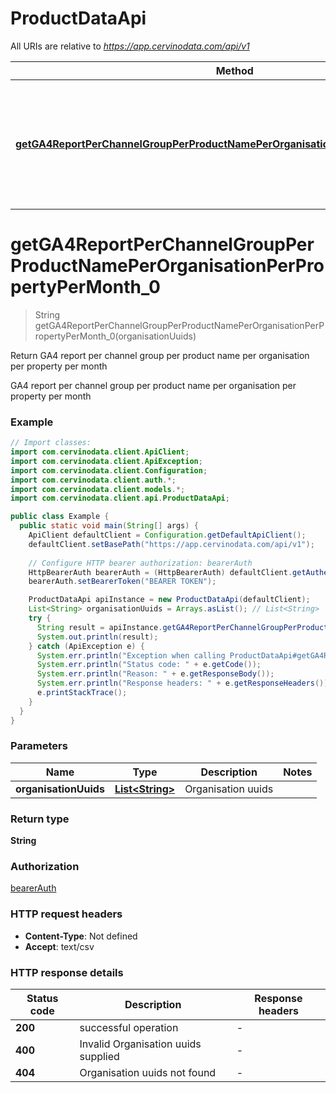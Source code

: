 # ProductDataApi

All URIs are relative to *https://app.cervinodata.com/api/v1*

| Method | HTTP request | Description |
|------------- | ------------- | -------------|
| [**getGA4ReportPerChannelGroupPerProductNamePerOrganisationPerPropertyPerMonth_0**](ProductDataApi.md#getGA4ReportPerChannelGroupPerProductNamePerOrganisationPerPropertyPerMonth_0) | **GET** /data/ga4-report-per-channel-group-per-product-name-per-organisation-per-property-per-month/{organisationUuids} | Return GA4 report per channel group per product name per organisation per property per month |


<a id="getGA4ReportPerChannelGroupPerProductNamePerOrganisationPerPropertyPerMonth_0"></a>
# **getGA4ReportPerChannelGroupPerProductNamePerOrganisationPerPropertyPerMonth_0**
> String getGA4ReportPerChannelGroupPerProductNamePerOrganisationPerPropertyPerMonth_0(organisationUuids)

Return GA4 report per channel group per product name per organisation per property per month

GA4 report per channel group per product name per organisation per property per month

### Example
```java
// Import classes:
import com.cervinodata.client.ApiClient;
import com.cervinodata.client.ApiException;
import com.cervinodata.client.Configuration;
import com.cervinodata.client.auth.*;
import com.cervinodata.client.models.*;
import com.cervinodata.client.api.ProductDataApi;

public class Example {
  public static void main(String[] args) {
    ApiClient defaultClient = Configuration.getDefaultApiClient();
    defaultClient.setBasePath("https://app.cervinodata.com/api/v1");
    
    // Configure HTTP bearer authorization: bearerAuth
    HttpBearerAuth bearerAuth = (HttpBearerAuth) defaultClient.getAuthentication("bearerAuth");
    bearerAuth.setBearerToken("BEARER TOKEN");

    ProductDataApi apiInstance = new ProductDataApi(defaultClient);
    List<String> organisationUuids = Arrays.asList(); // List<String> | Organisation uuids
    try {
      String result = apiInstance.getGA4ReportPerChannelGroupPerProductNamePerOrganisationPerPropertyPerMonth_0(organisationUuids);
      System.out.println(result);
    } catch (ApiException e) {
      System.err.println("Exception when calling ProductDataApi#getGA4ReportPerChannelGroupPerProductNamePerOrganisationPerPropertyPerMonth_0");
      System.err.println("Status code: " + e.getCode());
      System.err.println("Reason: " + e.getResponseBody());
      System.err.println("Response headers: " + e.getResponseHeaders());
      e.printStackTrace();
    }
  }
}
```

### Parameters

| Name | Type | Description  | Notes |
|------------- | ------------- | ------------- | -------------|
| **organisationUuids** | [**List&lt;String&gt;**](String.md)| Organisation uuids | |

### Return type

**String**

### Authorization

[bearerAuth](../README.md#bearerAuth)

### HTTP request headers

 - **Content-Type**: Not defined
 - **Accept**: text/csv

### HTTP response details
| Status code | Description | Response headers |
|-------------|-------------|------------------|
| **200** | successful operation |  -  |
| **400** | Invalid Organisation uuids supplied |  -  |
| **404** | Organisation uuids not found |  -  |

